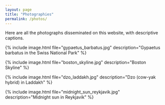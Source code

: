```yaml
---
layout: page
title: "Photographies"
permalink: /photos/
---
```

Here are all the photographs disseminated on this website,
with descriptive captions.

{% include image.html file="gypaetus_barbatus.jpg" 
description="Gypaetus barbatus in the Swiss National Park" %}

{% include image.html file="boston_skyline.jpg" 
description="Boston Skyline" %}

{% include image.html file="dzo_laddakh.jpg" 
description="Dzo (cow-yak hybrid) in Laddakh" %}

{% include image.html file="midnight_sun_reykjavik.jpg" 
description="Midnight sun in Reykjavik" %}

